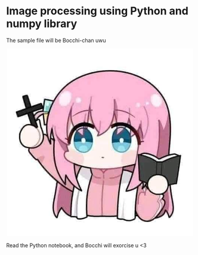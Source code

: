 # Image processing using Python and numpy library
The sample file will be Bocchi-chan uwu
<p align="center">
  <img src="Bocchi.jpg">
</p>
Read the Python notebook, and Bocchi will exorcise u <3
